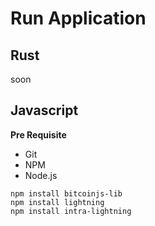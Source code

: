 # Run Application

## Rust

soon

## Javascript

**Pre Requisite**

- Git
- NPM
- Node.js

```npm
npm install bitcoinjs-lib
npm install lightning                       
npm install intra-lightning
